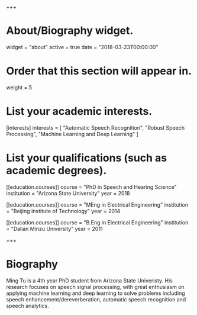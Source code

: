 +++
# About/Biography widget.
widget = "about"
active = true
date = "2018-03-23T00:00:00"

# Order that this section will appear in.
weight = 5

# List your academic interests.
[interests]
  interests = [
    "Automatic Speech Recognition",
    "Robust Speech Processing",
    "Machine Learning and Deep Learning"
  ]

# List your qualifications (such as academic degrees).
[[education.courses]]
  course = "PhD in Speech and Hearing Science"
  institution = "Arizona State University"
  year = 2018

[[education.courses]]
  course = "MEng in Electrical Engineering"
  institution = "Beijing Institute of Technology"
  year = 2014

[[education.courses]]
  course = "B.Eng in Electrical Engineering"
  institution = "Dalian Minzu University"
  year = 2011
 
+++

# Biography

Ming Tu is a 4th year PhD student from Arizona State Univeristy. His research focuses on speech signal processing, with great enthusiasm on applying machine learning and deep learning to solve problems including speech enhancement/dereverberation, automatic speech recognition and speech analytics.
